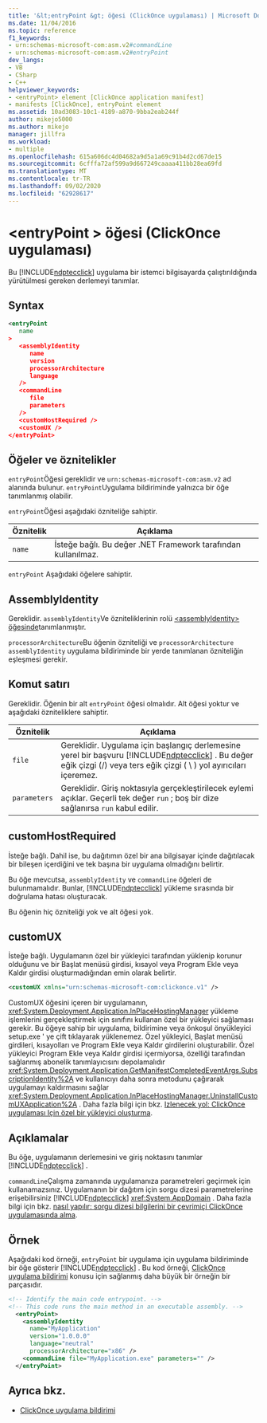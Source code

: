 ```yaml
---
title: '&lt;entryPoint &gt; öğesi (ClickOnce uygulaması) | Microsoft Docs'
ms.date: 11/04/2016
ms.topic: reference
f1_keywords:
- urn:schemas-microsoft-com:asm.v2#commandLine
- urn:schemas-microsoft-com:asm.v2#entryPoint
dev_langs:
- VB
- CSharp
- C++
helpviewer_keywords:
- <entryPoint> element [ClickOnce application manifest]
- manifests [ClickOnce], entryPoint element
ms.assetid: 10ad3083-10c1-4189-a870-9bba2eab244f
author: mikejo5000
ms.author: mikejo
manager: jillfra
ms.workload:
- multiple
ms.openlocfilehash: 615a606dc4d04682a9d5a1a69c91b4d2cd67de15
ms.sourcegitcommit: 6cfffa72af599a9d667249caaaa411bb28ea69fd
ms.translationtype: MT
ms.contentlocale: tr-TR
ms.lasthandoff: 09/02/2020
ms.locfileid: "62928617"
---
```

# <a name="ltentrypointgt-element-clickonce-application"></a>&lt;entryPoint &gt; öğesi (ClickOnce uygulaması)
Bu [!INCLUDE[ndptecclick](../deployment/includes/ndptecclick_md.md)] uygulama bir istemci bilgisayarda çalıştırıldığında yürütülmesi gereken derlemeyi tanımlar.

## <a name="syntax"></a>Syntax

```xml
<entryPoint
   name
>
   <assemblyIdentity
      name
      version
      processorArchitecture
      language
   />
   <commandLine
      file
      parameters
   />
   <customHostRequired />
   <customUX />
</entryPoint>
```

## <a name="elements-and-attributes"></a>Öğeler ve öznitelikler
 `entryPoint`Öğesi gereklidir ve `urn:schemas-microsoft-com:asm.v2` ad alanında bulunur. `entryPoint`Uygulama bildiriminde yalnızca bir öğe tanımlanmış olabilir.

 `entryPoint`Öğesi aşağıdaki özniteliğe sahiptir.

|Öznitelik|Açıklama|
|---------------|-----------------|
|`name`|İsteğe bağlı. Bu değer .NET Framework tarafından kullanılmaz.|

 `entryPoint` Aşağıdaki öğelere sahiptir.

## <a name="assemblyidentity"></a>AssemblyIdentity
 Gereklidir. `assemblyIdentity`Ve özniteliklerinin rolü [ \<assemblyIdentity> öğesinde](../deployment/assemblyidentity-element-clickonce-application.md)tanımlanmıştır.

 `processorArchitecture`Bu öğenin özniteliği ve `processorArchitecture` `assemblyIdentity` uygulama bildiriminde bir yerde tanımlanan özniteliğin eşleşmesi gerekir.

## <a name="commandline"></a>Komut satırı
 Gereklidir. Öğenin bir alt `entryPoint` öğesi olmalıdır. Alt öğesi yoktur ve aşağıdaki özniteliklere sahiptir.

| Öznitelik | Açıklama |
|--------------| - |
| `file` | Gereklidir. Uygulama için başlangıç derlemesine yerel bir başvuru [!INCLUDE[ndptecclick](../deployment/includes/ndptecclick_md.md)] . Bu değer eğik çizgi (/) veya ters eğik çizgi ( \\ ) yol ayırıcıları içeremez. |
| `parameters` | Gereklidir. Giriş noktasıyla gerçekleştirilecek eylemi açıklar. Geçerli tek değer `run` ; boş bir dize sağlanırsa `run` kabul edilir. |

## <a name="customhostrequired"></a>customHostRequired
 İsteğe bağlı. Dahil ise, bu dağıtımın özel bir ana bilgisayar içinde dağıtılacak bir bileşen içerdiğini ve tek başına bir uygulama olmadığını belirtir.

 Bu öğe mevcutsa, `assemblyIdentity` ve `commandLine` öğeleri de bulunmamalıdır. Bunlar, [!INCLUDE[ndptecclick](../deployment/includes/ndptecclick_md.md)] yükleme sırasında bir doğrulama hatası oluşturacak.

 Bu öğenin hiç özniteliği yok ve alt öğesi yok.

## <a name="customux"></a>customUX
 İsteğe bağlı. Uygulamanın özel bir yükleyici tarafından yüklenip korunur olduğunu ve bir Başlat menüsü girdisi, kısayol veya Program Ekle veya Kaldır girdisi oluşturmadığından emin olarak belirtir.

```xml
<customUX xmlns="urn:schemas-microsoft-com:clickonce.v1" />
```

 CustomUX öğesini içeren bir uygulamanın, <xref:System.Deployment.Application.InPlaceHostingManager> yükleme işlemlerini gerçekleştirmek için sınıfını kullanan özel bir yükleyici sağlaması gerekir. Bu öğeye sahip bir uygulama, bildirimine veya önkoşul önyükleyici setup.exe ' ye çift tıklayarak yüklenemez. Özel yükleyici, Başlat menüsü girdileri, kısayolları ve Program Ekle veya Kaldır girdilerini oluşturabilir. Özel yükleyici Program Ekle veya Kaldır girdisi içermiyorsa, özelliği tarafından sağlanmış abonelik tanımlayıcısını depolamalıdır <xref:System.Deployment.Application.GetManifestCompletedEventArgs.SubscriptionIdentity%2A> ve kullanıcıyı daha sonra metodunu çağırarak uygulamayı kaldırmasını sağlar <xref:System.Deployment.Application.InPlaceHostingManager.UninstallCustomUXApplication%2A> . Daha fazla bilgi için bkz. [Izlenecek yol: ClickOnce uygulaması Için özel bir yükleyici oluşturma](../deployment/walkthrough-creating-a-custom-installer-for-a-clickonce-application.md).

## <a name="remarks"></a>Açıklamalar
 Bu öğe, uygulamanın derlemesini ve giriş noktasını tanımlar [!INCLUDE[ndptecclick](../deployment/includes/ndptecclick_md.md)] .

 `commandLine`Çalışma zamanında uygulamanıza parametreleri geçirmek için kullanamazsınız. Uygulamanın bir dağıtım için sorgu dizesi parametrelerine erişebilirsiniz [!INCLUDE[ndptecclick](../deployment/includes/ndptecclick_md.md)] <xref:System.AppDomain> . Daha fazla bilgi için bkz. [nasıl yapılır: sorgu dizesi bilgilerini bir çevrimiçi ClickOnce uygulamasında alma](../deployment/how-to-retrieve-query-string-information-in-an-online-clickonce-application.md).

## <a name="example"></a>Örnek
 Aşağıdaki kod örneği, `entryPoint` bir uygulama için uygulama bildiriminde bir öğe gösterir [!INCLUDE[ndptecclick](../deployment/includes/ndptecclick_md.md)] . Bu kod örneği, [ClickOnce uygulama bildirimi](../deployment/clickonce-application-manifest.md) konusu için sağlanmış daha büyük bir örneğin bir parçasıdır.

```xml
<!-- Identify the main code entrypoint. -->
<!-- This code runs the main method in an executable assembly. -->
  <entryPoint>
    <assemblyIdentity
      name="MyApplication"
      version="1.0.0.0"
      language="neutral"
      processorArchitecture="x86" />
    <commandLine file="MyApplication.exe" parameters="" />
  </entryPoint>
```

## <a name="see-also"></a>Ayrıca bkz.
- [ClickOnce uygulama bildirimi](../deployment/clickonce-application-manifest.md)
